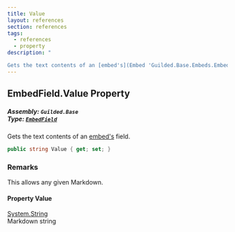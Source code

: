```yaml
---
title: Value
layout: references
section: references
tags:
  - references
  - property
description: "

Gets the text contents of an [embed's](Embed 'Guilded.Base.Embeds.Embed') field."
---
```


## EmbedField.Value Property
##### **Assembly:** `Guilded.Base`<br/>**Type:** [`EmbedField`](EmbedField 'Guilded.Base.Embeds.EmbedField')

Gets the text contents of an [embed's](Embed 'Guilded.Base.Embeds.Embed') field.

```csharp
public string Value { get; set; }
```

### Remarks
  
This allows any given Markdown.

#### Property Value
[System.String](https://docs.microsoft.com/en-us/dotnet/api/System.String 'System.String')  
Markdown string